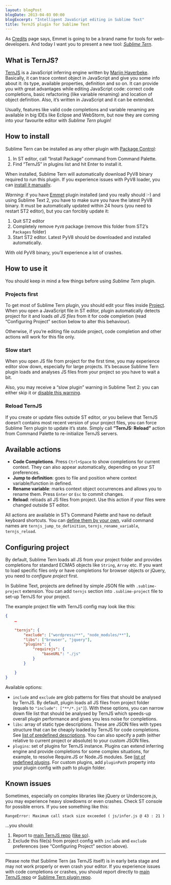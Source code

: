```yaml
---
layout: blogPost
blogDate: 2013-04-03 00:00
blogExcerpt: "Intelligent JavaScript editing in Sublime Text"
title: TernJS plugin for Sublime Text
---
```

As [Credits](/credits/) page says, Emmet is going to be a brand name for tools for web-developers. And today I want you to present a new tool: [*Sublime Tern*](https://github.com/emmetio/sublime-tern).

## What is TernJS?

[TernJS](http://ternjs.net) is a JavaScript inferring engine written by [Marijn Haverbeke](http://marijnhaverbeke.nl). Basically, it can trace context object in JavaScript and give you some info about it: its type, available properties, definition and so on. It can provide you with great advantages while editing JavaScript code: correct code completions, basic refactoring (like variable renaming) and location of object definition. Also, it’s written in JavaScript and it can be extended.

Usually, features like valid code completions and variable renaming are available in big IDEs like Eclipse and WebStorm, but now they are coming into your favourite editor with *Sublime Tern* plugin!

## How to install

Sublime Tern can be installed as any other plugin with [Package Control](http://wbond.net/sublime_packages/package_control):

1. In ST editor, call “Install Package” command from Command Palette.
2. Find “TernJS” in plugins list and hit Enter to install it.

When installed, Sublime Tern will automatically download PyV8 binary required to run this plugin. If you experience issues with PyV8 loader, you can [install it manually](https://github.com/emmetio/pyv8-binaries#readme).

*Warning*: if you have [Emmet](https://github.com/sergeche/emmet-sublime) plugin installed (and you really should :-) and using Sublime Text 2, you have to make sure you have the latest PyV8 binary. It must be automatically updated within 24 hours (you need to restart ST2 editor), but you can forcibly update it:

1. Quit ST2 editor
2. Completely remove `PyV8` package (remove this folder from ST2’s `Packages` folder)
3. Start ST2 editor. Latest PyV8 should be downloaded and installed automatically.

With old PyV8 binary, you’ll experience a lot of crashes.

## How to use it

You should keep in mind a few things before using *Sublime Tern* plugin.

### Projects first

To get most of Sublime Tern plugin, you should edit your files inside [Project](http://www.sublimetext.com/docs/2/projects.html). When you open a JavaScript file in ST editor, plugin automatically detects project for it and loads *all JS files* from it for code completion (read “Configuring Project” section below to alter this behaviour).

Otherwise, if you’re editing file outside project, code completion and other actions will work for this file only.

### Slow start

When you open JS file from project for the first time, you may experience editor slow down, especially for large projects. It’s because Sublime Tern plugin loads and analyses JS files from your project so you have to wait a bit.

Also, you may receive a “slow plugin” warning in Sublime Text 2: you can either skip it or [disable this warning](http://www.sublimetext.com/forum/viewtopic.php?f=3&t=5527).

### Reload TernJS

If you create or update files outside ST editor, or you believe that TernJS doesn’t contains most recent version of your project files, you can force Sublime Tern plugin to update it’s state. Simply call **“TernJS: Reload”** action from Command Palette to re-initialize TernJS servers.

## Available actions

* **Code Completions**. Press `Ctrl+Space` to show completions for current context. They can also appear automatically, depending on your ST preferences.
* **Jump to definition**: goes to file and position where context variable/function in defined.
* **Rename variable**: marks context object occurrences and allows you to rename them. Press `Enter` or `Esc` to commit changes.
* **Reload**: reloads all JS files from project. Use this action if your files were changed outside ST editor.

All actions are available in ST’s Command Palette and have no default keyboard shortcuts. You can [define them by your own](http://docs.sublimetext.info/en/latest/customization/key_bindings.html), valid command names are `ternjs_jump_to_definition`, `ternjs_rename_variable`, `ternjs_reload`.

## Configuring project

By default, Sublime Tern loads all JS from your project folder and provides completions for standard ECMA5 objects like `String`, `Array` etc. If you want to load specific files only or have completions for browser objects or jQuery, you need to *configure project* first.

In Sublime Text, projects are defined by simple JSON file with `.sublime-project` extension. You can add `ternjs` section into `.sublime-project` file to set-up TernJS for your project. 

The example project file with TernJS config may look like this:

```json
{
	…
	
	"ternjs": {
		"exclude": ["wordpress/**", "node_modules/**"],
		"libs": ["browser", "jquery"],
		"plugins": {
			"requirejs": {
				"baseURL": "./js"
			}
		}

	}
}
```

Available options:

* `include` and `exclude` are glob patterns for files that should be analysed by TernJS. By default, plugin loads all JS files from project folder (equals to `"include": ["**/*.js"]`). With these options, you can narrow down file list that should be analysed by TernJS which speeds-up overall plugin performance and gives you less noise for completions.
* `libs`: array of static type descriptions. These are JSON files with types structure that can be cheaply loaded by TernJS for code completions. See [list of predefined descriptions](https://github.com/emmetio/sublime-tern/tree/master/ternjs/defs). You can also specify a path (either relative to current project or absolute) to your custom JSON files.
* `plugins`: set of plugins for TernJS instance. Plugins can extend inferring engine and provide completions for some complex situations, for example, to resolve Require.JS or Node.JS modules. See [list of redefined plugins](https://github.com/emmetio/sublime-tern/tree/master/ternjs/plugin). For custom plugins, add `pluginPath` property into your plugin config with path to plugin folder.

## Known issues

Sometimes, especially on complex libraries like jQuery or Underscore.js, you may experience heavy slowdowns or even crashes. Check ST console for possible errors. If you see something like this:

```
RangeError: Maximum call stack size exceeded ( js/infer.js @ 43 : 21 )
```

…you should:

1. Report to [main TernJS repo](https://github.com/marijnh/tern) ([like so](https://github.com/marijnh/tern/issues/16)).
2. Exclude this file(s) from project config with `include` and `exclude` preferences (see “Configuring Project” section above).


---

Please note that Sublime Tern (as TernJS itself) is in early beta stage and may not work properly or even crash your editor. If you experience issues with code completions or crashes, you should report directly to [main TernJS repo](https://github.com/marijnh/tern/issues) or [Sublime Tern plugin repo](https://github.com/emmetio/sublime-tern/issues).